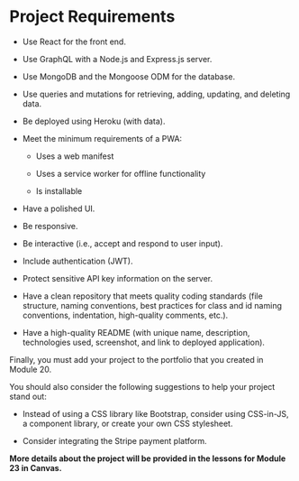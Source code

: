 # Project Requirements

* Use React for the front end.

* Use GraphQL with a Node.js and Express.js server.

* Use MongoDB and the Mongoose ODM for the database.

* Use queries and mutations for retrieving, adding, updating, and deleting data.

* Be deployed using Heroku (with data).

* Meet the minimum requirements of a PWA:

	* Uses a web manifest
	
	* Uses a service worker for offline functionality
	
	* Is installable

* Have a polished UI.

* Be responsive.

* Be interactive (i.e., accept and respond to user input).

* Include authentication (JWT).

* Protect sensitive API key information on the server.

* Have a clean repository that meets quality coding standards (file structure, naming conventions, best practices for class and id naming conventions, indentation, high-quality comments, etc.).

* Have a high-quality README (with unique name, description, technologies used, screenshot, and link to deployed application).

Finally, you must add your project to the portfolio that you created in Module 20.

You should also consider the following suggestions to help your project stand out:

* Instead of using a CSS library like Bootstrap, consider using CSS-in-JS, a component library, or create your own CSS stylesheet.

* Consider integrating the Stripe payment platform.

**More details about the project will be provided in the lessons for Module 23 in Canvas.**
